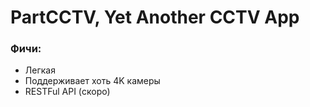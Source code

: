 # PartCCTV, Yet Another CCTV App

### Фичи:
  - Легкая
  - Поддерживает хоть 4K камеры
  - RESTFul API (скоро)

